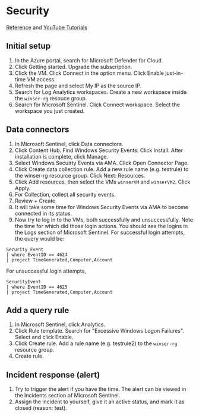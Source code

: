 # Security
[Reference](https://cyberwoxacademy.com/azure-cloud-detection-lab-project/) and [YouTube Tutorials](https://www.youtube.com/playlist?list=PLBNtagSCmDWw27ccfeWeiaMcpNIxpGHy4)

## Initial setup
1. In the Azure portal, search for Microsoft Defender for Cloud.
2. Click Getting started. Upgrade the subscription.
3. Click the VM. Click Connect in the option menu. Click Enable just-in-time VM access.
4. Refresh the page and select My IP as the source IP.
5. Search for Log Analytics workspaces. Create a new workspace inside the ``winser-rg`` resouce group. 
6. Search for Microsoft Sentinel. Click Connect workspace. Select the workspace you just created.

## Data connectors
1. In Microsoft Sentinel, click Data connectors.
2. Click Content Hub. Find Windows Security Events. Click Install. After installation is complete, click Manage.
3. Select Windows Secuirty Events via AMA. Click Open Connector Page.
4. Click Create data collection rule. Add a new rule name (e.g. testrule) to the winser-rg resource group. Click Next: Resources.
5. Click Add resources, then select the VMs ``winserVM`` and ``winserVM2``. Click Apply.
6. For Collection, collect all security events.
7. Review + Create 
8. It will take some time for Windows Security Events via AMA to become connected in its status.
9. Now try to log in to the VMs, both successfully and unsuccessfully. Note the time for which did those login actions. You should see the logins in the Logs section of Microsoft Sentinel. For successful login attempts, the query would be:
```
Security Event
| where EventID == 4624
| project TimeGenerated,Computer,Account
```
For unsuccessful login attempts,
```
SecurityEvent
| where EventID == 4625
| project TimeGenerated,Computer,Account
```
## Add a query rule
1. In Microsoft Sentinel, click Analytics.
2. Click Rule template. Search for "Excessive Windows Logon Failures". Select and click Enable.
3. Click Create rule. Add a rule name (e.g. testrule2) to the ``winser-rg`` resource group. 
4. Create rule.

## Incident response (alert)
1. Try to trigger the alert if you have the time. The alert can be viewed in the Incidents section of Microsoft Sentinel.
2. Assign the incident to yourself, give it an active status, and mark it as closed (reason: test).
